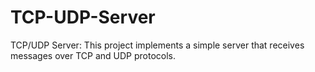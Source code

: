 # TCP-UDP-Server
 TCP/UDP Server: This project implements a simple server that receives messages over TCP and UDP protocols. 
